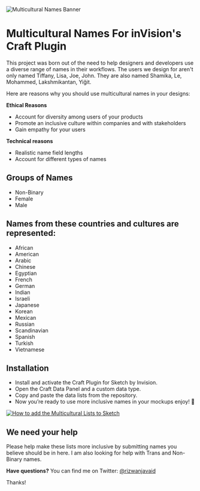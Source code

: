 <img src="https://user-images.githubusercontent.com/2731834/33293120-865f8b38-d380-11e7-97f8-6da6e04a4158.png" alt="Multicultural Names Banner"/>

# Multicultural Names For inVision's Craft Plugin

This project was born out of the need to help designers and developers use a diverse range of names in their workflows. The users we design for aren't only named Tiffany, Lisa, Joe, John. They are also named Shamika, Le, Mohammed, Lakshmikantan, Yiğit. 

Here are reasons why you should use multicultural names in your designs:

**Ethical Reasons**
- Account for diversity among users of your products
- Promote an inclusive culture within companies and with stakeholders
- Gain empathy for your users
  
**Technical reasons**
- Realistic name field lengths
- Account for different types of names

## Groups of Names
- Non-Binary
- Female
- Male

## Names from these countries and cultures are represented:
- African
- American
- Arabic
- Chinese
- Egyptian
- French
- German
- Indian
- Israeli
- Japanese
- Korean
- Mexican
- Russian
- Scandinavian
- Spanish
- Turkish
- Vietnamese


## Installation
- Install and activate the Craft Plugin for Sketch by Invision.
- Open the Craft Data Panel and a custom data type.
- Copy and paste the data lists from the repository.
- Now you’re ready to use more inclusive names in your mockups enjoy! 🙌

[![How to add the Multicultural Lists to Sketch](https://user-images.githubusercontent.com/2731834/33294270-bac4bbb0-d384-11e7-9c01-b2dacdf861c7.png)](https://www.youtube.com/watch?v=KmlDla6grIk)


## We need your help
Please help make these lists more inclusive by submitting names you believe should be in here. I am also looking for help with Trans and Non-Binary names. 

**Have questions?** You can find me on Twitter: [@rizwanjavaid](https://www.twitter.com/rizwanjavaid)

Thanks!


